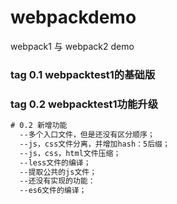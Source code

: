 ﻿# webpackdemo
webpack1 与 webpack2 demo

### tag 0.1 webpacktest1的基础版

### tag 0.2 webpacktest1功能升级
``` html
# 0.2 新增功能
  --多个入口文件，但是还没有区分顺序；
  --js，css文件分离，并增加hash：5后缀；
  --js，css，html文件压缩；
  --less文件的编译；
  --提取公共的js文件；
  --还没有实现的功能：
  --es6文件的编译；
```

